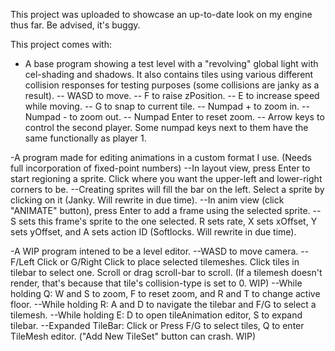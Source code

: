 This project was uploaded to showcase an up-to-date look on my engine thus far. Be advised, it's buggy.

This project comes with:
 - A base program showing a test level with a "revolving" global light with cel-shading and shadows. It also contains tiles using various different collision responses for testing purposes (some collisions are janky as a result).
 -- WASD to move.
 -- F to raise zPosition.
 -- E to increase speed while moving.
 -- G to snap to current tile.
 -- Numpad + to zoom in.
 -- Numpad - to zoom out.
 -- Numpad Enter to reset zoom.
 -- Arrow keys to control the second player. Some numpad keys next to them have the same functionally as player 1.

-A program made for editing animations in a custom format I use. (Needs full incorporation of fixed-point numbers)
 --In layout view, press Enter to start regioning a sprite. Click where you want the upper-left and lower-right corners to be.
 --Creating sprites will fill the bar on the left. Select a sprite by clicking on it (Janky. Will rewrite in due time).
 --In anim view (click "ANIMATE" button), press Enter to add a frame using the selected sprite.
 --S sets this frame's sprite to the one selected. R sets rate, X sets xOffset, Y sets yOffset, and A sets action ID (Softlocks. Will rewrite in due time).

-A WIP program intened to be a level editor.
 --WASD to move camera.
 --F/Left Click or G/Right Click to place selected tilemeshes. Click tiles in tilebar to select one. Scroll or drag scroll-bar to scroll.
   (If a tilemesh doesn't render, that's because that tile's collision-type is set to 0. WIP)
 --While holding Q: W and S to zoom, F to reset zoom, and R and T to change active floor.
 --While holding R: A and D to navigate the tilebar and F/G to select a tilemesh.
 --While holding E: D to open tileAnimation editor, S to expand tilebar.
 --Expanded TileBar: Click or Press F/G to select tiles, Q to enter TileMesh editor. ("Add New TileSet" button can crash. WIP)
